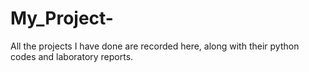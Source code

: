 # My_Project-
All the projects I have done are recorded here, along with their python codes and laboratory reports.
